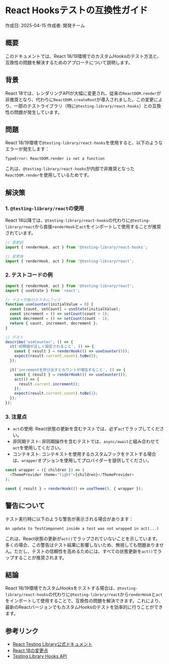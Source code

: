 # React Hooksテストの互換性ガイド

作成日: 2025-04-15
作成者: 開発チーム

## 概要

このドキュメントでは、React 18/19環境でのカスタムHooksのテスト方法と、互換性の問題を解決するためのアプローチについて説明します。

## 背景

React 18では、レンダリングAPIが大幅に変更され、従来の`ReactDOM.render`が非推奨となり、代わりに`ReactDOM.createRoot`が導入されました。この変更により、一部のテストライブラリ（特に`@testing-library/react-hooks`）との互換性の問題が発生しています。

## 問題

React 18/19環境で`@testing-library/react-hooks`を使用すると、以下のようなエラーが発生します：

```
TypeError: ReactDOM.render is not a function
```

これは、`@testing-library/react-hooks`が内部で非推奨となった`ReactDOM.render`を使用しているためです。

## 解決策

### 1. `@testing-library/react`の使用

React 18以降では、`@testing-library/react-hooks`の代わりに`@testing-library/react`から直接`renderHook`と`act`をインポートして使用することが推奨されています。

```typescript
// 変更前
import { renderHook, act } from '@testing-library/react-hooks';

// 変更後
import { renderHook, act } from '@testing-library/react';
```

### 2. テストコードの例

```typescript
import { renderHook, act } from '@testing-library/react';
import { useState } from 'react';

// テスト対象のカスタムフック
function useCounter(initialValue = 0) {
  const [count, setCount] = useState(initialValue);
  const increment = () => setCount(count + 1);
  const decrement = () => setCount(count - 1);
  return { count, increment, decrement };
}

// テスト
describe('useCounter', () => {
  it('初期値が正しく設定されること', () => {
    const { result } = renderHook(() => useCounter(5));
    expect(result.current.count).toBe(5);
  });

  it('incrementを呼び出すとカウントが増加すること', () => {
    const { result } = renderHook(() => useCounter());
    act(() => {
      result.current.increment();
    });
    expect(result.current.count).toBe(1);
  });
});
```

### 3. 注意点

- `act`の使用: React状態の更新を含むテストでは、必ず`act`でラップしてください。
- 非同期テスト: 非同期操作を含むテストでは、`async/await`と組み合わせて`act`を使用してください。
- コンテキスト: コンテキストを使用するカスタムフックをテストする場合は、`wrapper`オプションを使用してプロバイダーを提供してください。

```typescript
const wrapper = ({ children }) => (
  <ThemeProvider theme="light">{children}</ThemeProvider>
);

const { result } = renderHook(() => useTheme(), { wrapper });
```

## 警告について

テスト実行時に以下のような警告が表示される場合があります：

```
An update to TestComponent inside a test was not wrapped in act(...)
```

これは、React状態の更新が`act()`でラップされていないことを示しています。多くの場合、この警告はテスト結果に影響しないため、無視しても問題ありません。ただし、テストの信頼性を高めるためには、すべての状態更新を`act()`でラップすることが推奨されます。

## 結論

React 18/19環境でカスタムHooksをテストする場合は、`@testing-library/react-hooks`の代わりに`@testing-library/react`から`renderHook`と`act`をインポートして使用することで、互換性の問題を解決できます。これにより、最新のReactバージョンでもカスタムHooksのテストを効率的に行うことができます。

## 参考リンク

- [React Testing Library公式ドキュメント](https://testing-library.com/docs/react-testing-library/intro/)
- [React 18の変更点](https://reactjs.org/blog/2022/03/29/react-v18.html)
- [Testing Library Hooks API](https://testing-library.com/docs/react-testing-library/api/#renderhook)
